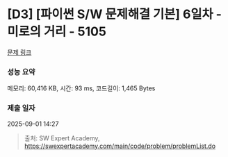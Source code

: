 # [D3] [파이썬 S/W 문제해결 기본] 6일차 - 미로의 거리 - 5105 

[문제 링크](https://swexpertacademy.com/main/code/problem/problemDetail.do?contestProbId=AWTVoHTab5gDFAVT) 

### 성능 요약

메모리: 60,416 KB, 시간: 93 ms, 코드길이: 1,465 Bytes

### 제출 일자

2025-09-01 14:27



> 출처: SW Expert Academy, https://swexpertacademy.com/main/code/problem/problemList.do